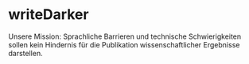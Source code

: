 # writeDarker
Unsere Mission: Sprachliche Barrieren und technische Schwierigkeiten sollen kein Hindernis für die Publikation wissenschaftlicher Ergebnisse darstellen.